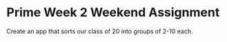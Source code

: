 # Prime Week 2 Weekend Assignment

Create an app that sorts our class of 20 into groups of 2-10 each.
